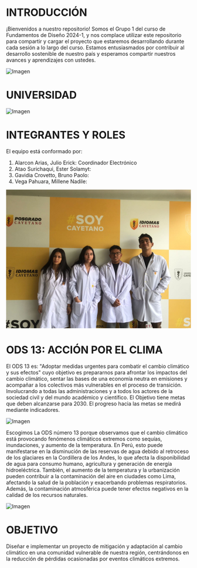 
# INTRODUCCIÓN

¡Bienvenidos a nuestro repositorio! Somos el Grupo 1 del curso de Fundamentos de Diseño 2024-1, y nos complace utilizar este repositorio para compartir y cargar el proyecto que estaremos desarrollando durante cada sesión a lo largo del curso. Estamos entusiasmados por contribuir al desarrollo sostenible de nuestro país y esperamos compartir nuestros avances y aprendizajes con ustedes. 

![Imagen](https://www.parlamentoandino.org/images/servicios/informacion/ODS.jpg)

# UNIVERSIDAD

![Imagen](https://semanadelcannabis.cayetano.edu.pe/assets/img/logo-upch.png)

# INTEGRANTES Y ROLES

El equipo está conformado por: 

1. Alarcon Arias, Julio Erick: Coordinador Electrónico
2. Atao Surichaqui, Ester Solamyt: 
3. Gavidia Crovetto, Bruno Paolo: 
4. Vega Pahuara, Millene Nadile: 

![Imagen](Archivos_de_FDD/Imagenes/Foto_integrantes_FDD.jpg)

# ODS 13: ACCIÓN POR EL CLIMA

El ODS 13 es: "Adoptar medidas urgentes para combatir el cambio climático y sus efectos" cuyo objetivo es prepararnos para afrontar los impactos del cambio climático, sentar las bases de una economía neutra en emisiones y acompañar a los colectivos más vulnerables en el proceso de transición. Involucrando a todas las administraciones y a todos los actores de la sociedad civil y del mundo académico y científico. El Objetivo tiene metas que deben alcanzarse para 2030. El progreso hacia las metas se medirá mediante indicadores.

![Imagen](https://www.isglobal.org/documents/10179/6939518/sdg+13+grande+es.jpg/cba42d02-4e25-4cc3-b045-a4f1a9f0ed40?t=1539694658000)

Escogimos La ODS número 13 porque observamos que el cambio climático está provocando fenómenos climáticos extremos como sequías, inundaciones, y aumento de la temperatura. En Perú, esto puede manifestarse en la disminución de las reservas de agua debido al retroceso de los glaciares en la Cordillera de los Andes, lo que afecta la disponibilidad de agua para consumo humano, agricultura y generación de energía hidroeléctrica. También, el aumento de la temperatura y la urbanización pueden contribuir a la contaminación del aire en ciudades como Lima, afectando la salud de la población y exacerbando problemas respiratorios. Además, la contaminación atmosférica puede tener efectos negativos en la calidad de los recursos naturales.

![Imagen](https://www.dorsanfiltration.com/wp-content/uploads/2023/06/dorsan-filtration-medio-ambiente-sostenibilidad-compromiso-6-1024x862.jpg)

# OBJETIVO

Diseñar e implementar un proyecto de mitigación y adaptación al cambio climático en una comunidad vulnerable de nuestra región, centrándonos en la reducción de pérdidas ocasionadas por eventos climáticos extremos.

